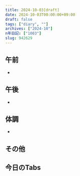 ```yaml
---
title: 2024-10-03[draft]
date: 2024-10-03T00:00:00+09:00
draft: false
tags: ["diary", ""]
archives: ["2024-10"]
n年日記: ["1003"]
slug: 942629
---
```

## 午前
- 
## 午後
- 
## 体調
- 
## その他
## 今日のTabs